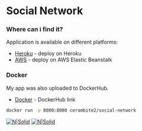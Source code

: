 # Social Network

### Where can i find it?

Application is available on different platforms:

* [Heroku] - deploy on Heroku
* [AWS] - deploy on AWS Elastic Beanstalk

### Docker
My app was also uploaded to DockerHub.

* [Docker] - DockerHub link

```sh
docker run -p 8080:8080 cerambite2/social-network
```


   [Heroku]: <https://itech-social-network.herokuapp.com>
   [AWS]: <http://itechart-socialapp.zf2pmztija.us-east-1.elasticbeanstalk.com>
   [Docker]: <https://cloud.docker.com/u/cerambite2/repository/docker/cerambite2/social-network>

[![N|Solid](https://pp.userapi.com/c848520/v848520143/17bec4/K25KY0k-rVE.jpg)](https://itech-social-network.herokuapp.com)
[![N|Solid](https://pp.userapi.com/c848520/v848520143/17bece/1R8hVk1G5_w.jpg)](https://itech-social-network.herokuapp.com)